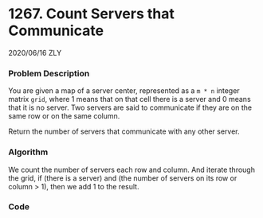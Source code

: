 # 1267. Count Servers that Communicate

2020/06/16 ZLY

### Problem Description

You are given a map of a server center, represented as a `m * n` integer matrix `grid`, where 1 means that on that cell there is a server and 0 means that it is no server. Two servers are said to communicate if they are on the same row or on the same column.

Return the number of servers that communicate with any other server.



### Algorithm

We count the number of servers each row and column. And iterate through the grid, if (there is a server) and (the number of servers on its row or column > 1), then we add 1 to the result.



### Code

```python

```